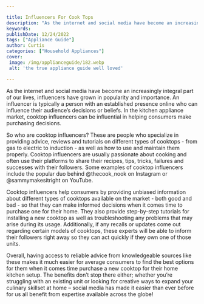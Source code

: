```yaml
---

title: Influencers For Cook Tops
description: "As the internet and social media have become an increasingly integral part of our lives, influencers have grown in popularity and ...learn more about it now"
keywords: 
publishDate: 12/24/2022
tags: ["Appliance Guide"]
author: Curtis
categories: ["Household Appliances"]
cover: 
 image: /img/applianceguide/182.webp
 alt: 'the true appliance guide well loved'

---
```


As the internet and social media have become an increasingly integral part of our lives, influencers have grown in popularity and importance. An influencer is typically a person with an established presence online who can influence their audience’s decisions or beliefs. In the kitchen appliance market, cooktop influencers can be influential in helping consumers make purchasing decisions. 

So who are cooktop influencers? These are people who specialize in providing advice, reviews and tutorials on different types of cooktops - from gas to electric to induction - as well as how to use and maintain them properly. Cooktop influencers are usually passionate about cooking and often use their platforms to share their recipes, tips, tricks, failures and successes with their followers. Some examples of cooktop influencers include the popular duo behind @thecook_nook on Instagram or @sammymakesitright on YouTube. 

Cooktop influencers help consumers by providing unbiased information about different types of cooktops available on the market - both good and bad - so that they can make informed decisions when it comes time to purchase one for their home. They also provide step-by-step tutorials for installing a new cooktop as well as troubleshooting any problems that may arise during its usage. Additionally, if any recalls or updates come out regarding certain models of cooktops, these experts will be able to inform their followers right away so they can act quickly if they own one of those units. 

Overall, having access to reliable advice from knowledgeable sources like these makes it much easier for average consumers to find the best options for them when it comes time purchase a new cooktop for their home kitchen setup. The benefits don’t stop there either; whether you’re struggling with an existing unit or looking for creative ways to expand your culinary skillset at home – social media has made it easier than ever before for us all benefit from expertise available across the globe!
